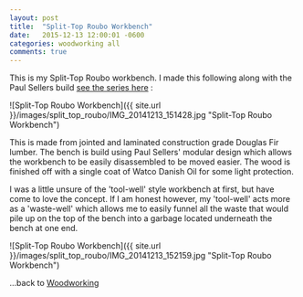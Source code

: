 ```yaml
---
layout: post
title:  "Split-Top Roubo Workbench"
date:   2015-12-13 12:00:01 -0600
categories: woodworking all
comments: true
---
```



This is my Split-Top Roubo workbench. I made this following along with the Paul Sellers build [see the series here](https://www.youtube.com/playlist?list=PLD39949332C7FB168) :

![Split-Top Roubo Workbench]({{ site.url }}/images/split_top_roubo/IMG_20141213_151428.jpg "Split-Top Roubo Workbench")

This is made from jointed and laminated construction grade Douglas Fir lumber. The bench is build using Paul Sellers' modular design which allows the workbench to be easily disassembled to be moved easier. The wood is finished off with a single coat of Watco Danish Oil for some light protection. 

I was a little unsure of the 'tool-well' style workbench at first, but have come to love the concept. If I am honest however, my 'tool-well' acts more as a 'waste-well' which allows me to easily funnel all the waste that would pile up on the top of the bench into a garbage located underneath the bench at one end. 

![Split-Top Roubo Workbench]({{ site.url }}/images/split_top_roubo/IMG_20141213_152159.jpg "Split-Top Roubo Workbench")


...back to [Woodworking](/woodworking/)
